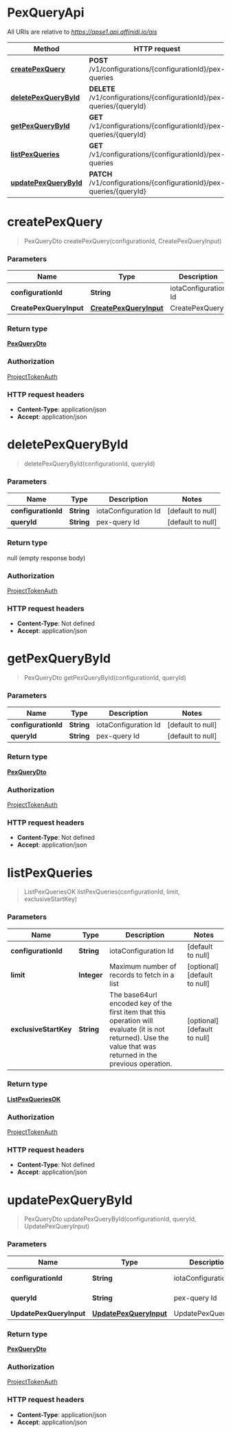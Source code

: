 # PexQueryApi

All URIs are relative to *https://apse1.api.affinidi.io/ais*

| Method                                                      | HTTP request                                                          | Description |
| ----------------------------------------------------------- | --------------------------------------------------------------------- | ----------- |
| [**createPexQuery**](PexQueryApi.md#createPexQuery)         | **POST** /v1/configurations/{configurationId}/pex-queries             |             |
| [**deletePexQueryById**](PexQueryApi.md#deletePexQueryById) | **DELETE** /v1/configurations/{configurationId}/pex-queries/{queryId} |             |
| [**getPexQueryById**](PexQueryApi.md#getPexQueryById)       | **GET** /v1/configurations/{configurationId}/pex-queries/{queryId}    |             |
| [**listPexQueries**](PexQueryApi.md#listPexQueries)         | **GET** /v1/configurations/{configurationId}/pex-queries              |             |
| [**updatePexQueryById**](PexQueryApi.md#updatePexQueryById) | **PATCH** /v1/configurations/{configurationId}/pex-queries/{queryId}  |             |

<a name="createPexQuery"></a>

# **createPexQuery**

> PexQueryDto createPexQuery(configurationId, CreatePexQueryInput)

### Parameters

| Name                    | Type                                                        | Description          | Notes             |
| ----------------------- | ----------------------------------------------------------- | -------------------- | ----------------- |
| **configurationId**     | **String**                                                  | iotaConfiguration Id | [default to null] |
| **CreatePexQueryInput** | [**CreatePexQueryInput**](../Models/CreatePexQueryInput.md) | CreatePexQuery       |                   |

### Return type

[**PexQueryDto**](../Models/PexQueryDto.md)

### Authorization

[ProjectTokenAuth](../README.md#ProjectTokenAuth)

### HTTP request headers

- **Content-Type**: application/json
- **Accept**: application/json

<a name="deletePexQueryById"></a>

# **deletePexQueryById**

> deletePexQueryById(configurationId, queryId)

### Parameters

| Name                | Type       | Description          | Notes             |
| ------------------- | ---------- | -------------------- | ----------------- |
| **configurationId** | **String** | iotaConfiguration Id | [default to null] |
| **queryId**         | **String** | pex-query Id         | [default to null] |

### Return type

null (empty response body)

### Authorization

[ProjectTokenAuth](../README.md#ProjectTokenAuth)

### HTTP request headers

- **Content-Type**: Not defined
- **Accept**: application/json

<a name="getPexQueryById"></a>

# **getPexQueryById**

> PexQueryDto getPexQueryById(configurationId, queryId)

### Parameters

| Name                | Type       | Description          | Notes             |
| ------------------- | ---------- | -------------------- | ----------------- |
| **configurationId** | **String** | iotaConfiguration Id | [default to null] |
| **queryId**         | **String** | pex-query Id         | [default to null] |

### Return type

[**PexQueryDto**](../Models/PexQueryDto.md)

### Authorization

[ProjectTokenAuth](../README.md#ProjectTokenAuth)

### HTTP request headers

- **Content-Type**: Not defined
- **Accept**: application/json

<a name="listPexQueries"></a>

# **listPexQueries**

> ListPexQueriesOK listPexQueries(configurationId, limit, exclusiveStartKey)

### Parameters

| Name                  | Type        | Description                                                                                                                                                    | Notes                        |
| --------------------- | ----------- | -------------------------------------------------------------------------------------------------------------------------------------------------------------- | ---------------------------- |
| **configurationId**   | **String**  | iotaConfiguration Id                                                                                                                                           | [default to null]            |
| **limit**             | **Integer** | Maximum number of records to fetch in a list                                                                                                                   | [optional] [default to null] |
| **exclusiveStartKey** | **String**  | The base64url encoded key of the first item that this operation will evaluate (it is not returned). Use the value that was returned in the previous operation. | [optional] [default to null] |

### Return type

[**ListPexQueriesOK**](../Models/ListPexQueriesOK.md)

### Authorization

[ProjectTokenAuth](../README.md#ProjectTokenAuth)

### HTTP request headers

- **Content-Type**: Not defined
- **Accept**: application/json

<a name="updatePexQueryById"></a>

# **updatePexQueryById**

> PexQueryDto updatePexQueryById(configurationId, queryId, UpdatePexQueryInput)

### Parameters

| Name                    | Type                                                        | Description          | Notes             |
| ----------------------- | ----------------------------------------------------------- | -------------------- | ----------------- |
| **configurationId**     | **String**                                                  | iotaConfiguration Id | [default to null] |
| **queryId**             | **String**                                                  | pex-query Id         | [default to null] |
| **UpdatePexQueryInput** | [**UpdatePexQueryInput**](../Models/UpdatePexQueryInput.md) | UpdatePexQueryById   |                   |

### Return type

[**PexQueryDto**](../Models/PexQueryDto.md)

### Authorization

[ProjectTokenAuth](../README.md#ProjectTokenAuth)

### HTTP request headers

- **Content-Type**: application/json
- **Accept**: application/json
